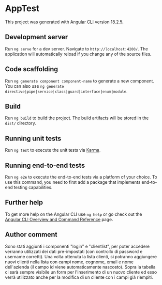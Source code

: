 # AppTest

This project was generated with [Angular CLI](https://github.com/angular/angular-cli) version 18.2.5.

## Development server

Run `ng serve` for a dev server. Navigate to `http://localhost:4200/`. The application will automatically reload if you change any of the source files.

## Code scaffolding

Run `ng generate component component-name` to generate a new component. You can also use `ng generate directive|pipe|service|class|guard|interface|enum|module`.

## Build

Run `ng build` to build the project. The build artifacts will be stored in the `dist/` directory.

## Running unit tests

Run `ng test` to execute the unit tests via [Karma](https://karma-runner.github.io).

## Running end-to-end tests

Run `ng e2e` to execute the end-to-end tests via a platform of your choice. To use this command, you need to first add a package that implements end-to-end testing capabilities.

## Further help

To get more help on the Angular CLI use `ng help` or go check out the [Angular CLI Overview and Command Reference](https://angular.dev/tools/cli) page.

## Author comment

Sono stati aggiunti i componenti "login" e "clientlist", per poter accedere verranno utilizzati dei dati pre-impostati (con controllo di password
e username corretti). Una volta ottenuta la lista clienti, si potranno aggiungere nuovi clienti nella lista con campi nome, cognome, email e nome dell'azienda
(il campo id viene automaticamente nascosto). Sopra la tabella ci sarà sempre visibile un form per l'inserimento di un nuovo cliente ed esso verrà
utilizzato anche per la modifica di un cliente con i campi già riempiti.